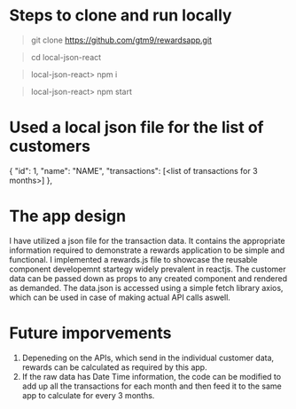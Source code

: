 # Steps to clone and run locally

> git clone https://github.com/gtm9/rewardsapp.git

> cd local-json-react

> local-json-react> npm i

> local-json-react> npm start

# Used a local json file for the list of customers
  {
    "id": 1,
    "name": "NAME",
    "transactions": [<list of transactions for 3 months>]
  },

# The app design
  I have utilized a json file for the transaction data. It contains the appropriate information required to demonstrate a rewards application to be simple and functional.
  I implemented a rewards.js file to showcase the reusable component developemnt startegy widely prevalent in reactjs. The customer data can be passed down as props to any created component and rendered as demanded. The data.json is accessed using a simple fetch library axios, which can be used in case of making actual API calls aswell.
  
# Future imporvements
  1. Depeneding on the APIs, which send in the individual customer data, rewards can be calculated as required by this app.
  2. If the raw data has Date Time information, the code can be modified to add up all the transactions for each month and then feed it to the same app to calculate for every 3 months.
